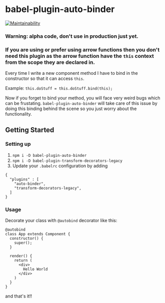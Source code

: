 # babel-plugin-auto-binder
[![Maintainability](https://api.codeclimate.com/v1/badges/33a25ae1b4b593afa94f/maintainability)](https://codeclimate.com/github/HarshwardhanSingh/autobinder/maintainability)  

### Warning: alpha code, don't use in production just yet.

### If you are using or prefer using arrow functions then you don't need this plugin as the arrow function have the `this` context from the scope they are declared in.    

Every time I write a new component method I have to bind in the constructor so that it can access `this`.  

Example:
`this.doStuff = this.doStuff.bind(this);`

Now if you forget to bind your method, you will face very weird bugs which can be frustating. `babel-plugin-auto-binder` will take care of this issue by doing this binding behind the scene so you just worry about the functionality.

## Getting Started

### Setting up
1. `npm i -D babel-plugin-auto-binder`
2. `npm i -D babel-plugin-transform-decorators-legacy`
3. Update your `.babelrc` configuration by adding
```
{
  "plugins" : [
    "auto-binder",
    "transform-decorators-legacy",
  ]
}
```
### Usage
Decorate your class with `@autobind` decorator like this:
```
@autobind
class App extends Component {
  constructor() {
    super();
  }

  render() {
    return (
      <div>
        Hello World
      </div>
    )
  }
}
```

and that's it!!
